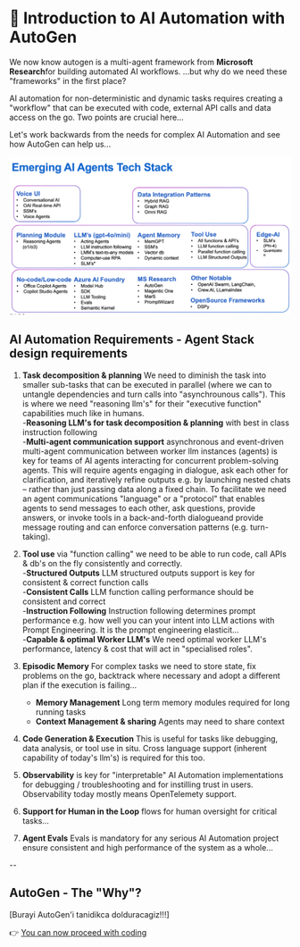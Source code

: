 # 🤖 Introduction to AI Automation with AutoGen  

We now know autogen is a multi-agent framework from **Microsoft Research**for building automated AI workflows.
...but why do we need these "frameworks" in the first place?

AI automation for non-deterministic and dynamic tasks requires creating a "workflow" that can be executed with code, external API calls and data access on the go. Two points are crucial here...

Let's work backwards from the needs for complex AI Automation and see how AutoGen can help us...


![AI Automation Tech Stack](../images/agent_tech_stack.png)

## AI Automation Requirements - Agent Stack design requirements 

1. **Task decomposition & planning** We need to diminish the task into smaller sub-tasks that can be executed in parallel (where we can to untangle dependencies and turn calls into "asynchrounous calls"). This is where we need "reasoning llm's" for their "executive function" capabilities much like in humans. \
    -**Reasoning LLM's for task decomposition & planning** with  best in class instruction following \
    -**Multi-agent communication support**  asynchronous and event-driven multi-agent communication between worker llm instances (agents) is key for teams of AI agents interacting for concurrent problem-solving agents. This  will require agents engaging in dialogue, ask each other for clarification, and iteratively refine outputs e.g. by launching nested chats – rather than just passing data along a fixed chain​. To facilitate we need an agent communications "language" or a "protocol" that enables agents to send messages to each other, ask questions, provide answers, or invoke tools in a back-and-forth dialogue​ and provide message routing and can enforce conversation patterns (e.g. turn-taking). 
    
2. **Tool use** via "function calling" we need to be able to run code, call APIs & db's  on the fly consistently and correctly. \
    -**Structured Outputs** LLM structured outputs support is key for consistent & correct function calls \
    -**Consistent Calls** LLM function calling performance should be consistent and correct \
    -**Instruction Following** Instruction following determines prompt performance e.g. how well you can your intent into LLM actions with Prompt Engineering. It is the prompt engineering elasticit... \
    -**Capable & optimal Worker LLM's** We need optimal worker LLM's performance, latency & cost that will act in "specialised roles".

3. **Episodic Memory** For complex tasks we need to store state, fix problems on the go, backtrack where necessary and adopt a different plan if the execution is failing... 
    - **Memory Management** Long term memory modules required for long running tasks 
    - **Context Management & sharing** Agents may need to share context 

4. **Code Generation & Execution** This is useful for tasks like debugging, data analysis, or tool use in situ. Cross language support (inherent capability of today's llm's) is required for this too.

4. **Observability** is key for "interpretable" AI Automation implementations for debugging / troubleshooting and for instilling trust in users. Observability today mostly means OpenTelemety support.

5. **Support for Human in the Loop** flows for human oversight for critical tasks...

6. **Agent Evals**  Evals is mandatory for any serious AI Automation project ensure consistent and high performance of the system as a whole...

--
## AutoGen - The "Why"? 
[Burayi AutoGen'i tanidikca dolduracagiz!!!]





👉 [You can now proceed with coding](./part1_autogen_codex.ipynb)